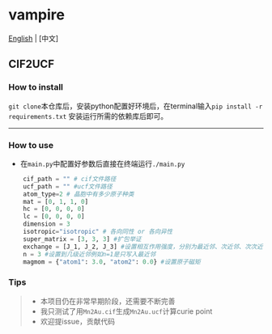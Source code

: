 # vampire
[English](README.md) | [中文]
## CIF2UCF 

### How to install

`git clone`本仓库后，安装python配置好环境后，在terminal输入`pip install -r requirements.txt` 安装运行所需的依赖库后即可。

***

### How to use
+ 在`main.py`中配置好参数后直接在终端运行`./main.py`

```python 
    cif_path = "" # cif文件路径 
    ucf_path = "" #ucf文件路径
    atom_type=2 # 晶胞中有多少原子种类
    mat = [0, 1, 1, 0] 
    hc = [0, 0, 0, 0]
    lc = [0, 0, 0, 0]
    dimension = 3 
    isotropic="isotropic" # 各向同性 or 各向异性
    super_matrix = [3, 3, 3] #扩包举证
    exchange = [J_1, J_2, J_3] #设置相互作用强度，分别为最近邻、次近邻、次次近邻
    n = 3 #设置到几级近邻例如n=1是只写入最近邻
    magmom = {"atom1": 3.0, "atom2": 0.0} #设置原子磁矩
```
### Tips
> + 本项目仍在非常早期阶段，还需要不断完善
> + 我只测试了用`Mn2Au.cif`生成`Mn2Au.ucf`计算curie point
> + 欢迎提issue，贡献代码
